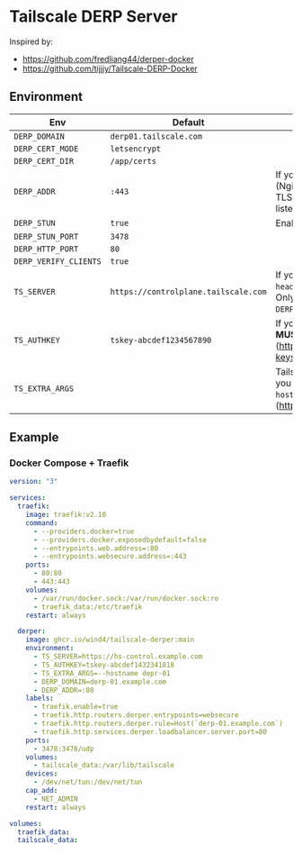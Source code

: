 # Tailscale DERP Server

Inspired by:

- https://github.com/fredliang44/derper-docker
- https://github.com/tijjjy/Tailscale-DERP-Docker

## Environment

| Env                   | Default                              | Description                                                                                                                     |
| --------------------- | ------------------------------------ | ------------------------------------------------------------------------------------------------------------------------------- |
| `DERP_DOMAIN`         | `derp01.tailscale.com`               |                                                                                                                                 |
| `DERP_CERT_MODE`      | `letsencrypt`                        |                                                                                                                                 |
| `DERP_CERT_DIR`       | `/app/certs`                         |                                                                                                                                 |
| `DERP_ADDR`           | `:443`                               | If you need to use a reverse proxy (Nginx, Traefik, Caddy) to manage TLS certificates, you can set ":80" to listen for http.    |
| `DERP_STUN`           | `true`                               | Enable STUN server                                                                                                              |
| `DERP_STUN_PORT`      | `3478`                               |                                                                                                                                 |
| `DERP_HTTP_PORT`      | `80`                                 |                                                                                                                                 |
| `DERP_VERIFY_CLIENTS` | `true`                               |                                                                                                                                 |
| `TS_SERVER`           | `https://controlplane.tailscale.com` | If you are using self-hosted `headscale`, set the server address. Only available `DERP_VERIFY_CLIENTS=true`.                    |
| `TS_AUTHKEY`          | `tskey-abcdef1234567890`             | If you only allow verify-client, you **MUST** set the auth key. (https://tailscale.com/kb/1085/auth-keys)                       |
| `TS_EXTRA_ARGS`       |                                      | Tailscale CLI arguments, for example you can set the node name via `--hostname=derp-01`. (https://tailscale.com/kb/1080/cli#up) |

## Example

### Docker Compose + Traefik

```yaml
version: "3"

services:
  traefik:
    image: traefik:v2.10
    command:
      - --providers.docker=true
      - --providers.docker.exposedbydefault=false
      - --entrypoints.web.address=:80
      - --entrypoints.websecure.address=:443
    ports:
      - 80:80
      - 443:443
    volumes:
      - /var/run/docker.sock:/var/run/docker.sock:ro
      - traefik_data:/etc/traefik
    restart: always

  derper:
    image: ghcr.io/wind4/tailscale-derper:main
    environment:
      - TS_SERVER=https://hs-control.example.com
      - TS_AUTHKEY=tskey-abcdef1432341818
      - TS_EXTRA_ARGS=--hostname depr-01
      - DERP_DOMAIN=derp-01.example.com
      - DERP_ADDR=:80
    labels:
      - traefik.enable=true
      - traefik.http.routers.derper.entrypoints=websecure
      - traefik.http.routers.derper.rule=Host(`derp-01.example.com`)
      - traefik.http.services.derper.loadbalancer.server.port=80
    ports:
      - 3478:3478/udp
    volumes:
      - tailscale_data:/var/lib/tailscale
    devices:
      - /dev/net/tun:/dev/net/tun
    cap_add:
      - NET_ADMIN
    restart: always

volumes:
  traefik_data:
  tailscale_data:
```
